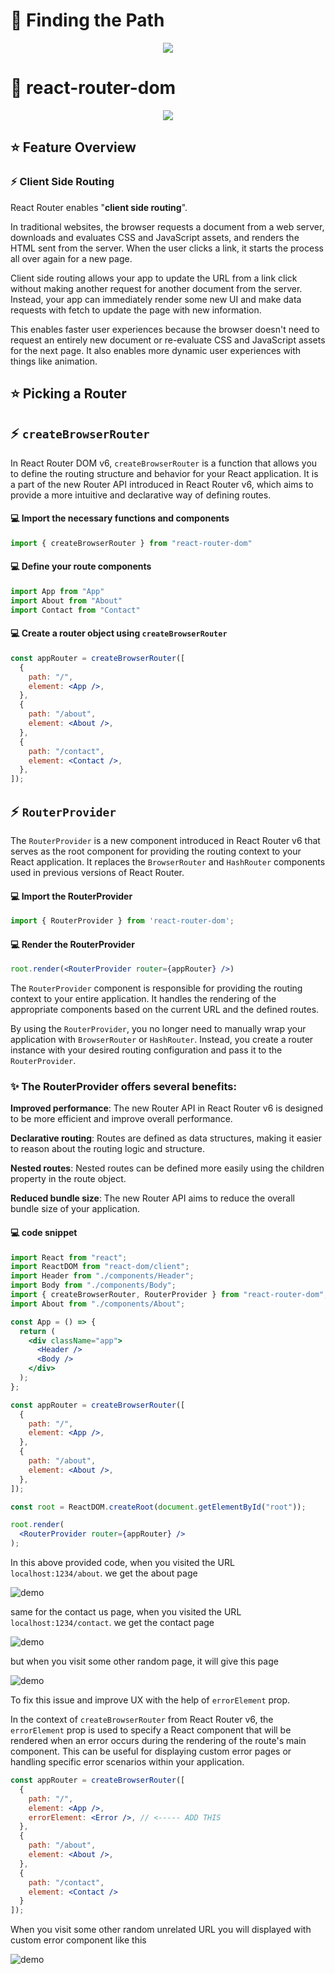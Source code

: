 # 📍 Finding the Path

<p align="center">
<img src="https://bs-uploads.toptal.io/blackfish-uploads/components/blog_post_page/content/cover_image_file/cover_image/1309400/retina_1708x683_0919_Declaratively-Protecting-Routes-in-React_Cover-dd72479964a7ef68186b100a35b5e459.png" />
</p>

# 📍 react-router-dom

<p align="center">
    <img src="https://media.graphassets.com/X6kKCYw6RLG39lg5mPDl" />
</p>

## ⭐ Feature Overview

### ⚡ Client Side Routing

React Router enables "**client side routing**".

In traditional websites, the browser requests a document from a web server, downloads and evaluates CSS and JavaScript assets, and renders the HTML sent from the server. When the user clicks a link, it starts the process all over again for a new page.

Client side routing allows your app to update the URL from a link click without making another request for another document from the server. Instead, your app can immediately render some new UI and make data requests with fetch to update the page with new information.

This enables faster user experiences because the browser doesn't need to request an entirely new document or re-evaluate CSS and JavaScript assets for the next page. It also enables more dynamic user experiences with things like animation.

## ⭐ Picking a Router

## ⚡ `createBrowserRouter`

In React Router DOM v6, `createBrowserRouter` is a function that allows you to define the routing structure and behavior for your React application. It is a part of the new Router API introduced in React Router v6, which aims to provide a more intuitive and declarative way of defining routes.

#### 💻 Import the necessary functions and components

```jsx
import { createBrowserRouter } from "react-router-dom"
```

#### 💻 Define your route components

```jsx
import App from "App"
import About from "About"
import Contact from "Contact"
```

#### 💻 Create a router object using `createBrowserRouter`

```jsx
const appRouter = createBrowserRouter([
  {
    path: "/",
    element: <App />,
  },
  {
    path: "/about",
    element: <About />,
  },
  {
    path: "/contact",
    element: <Contact />,
  },
]);

```

## ⚡ `RouterProvider`

The `RouterProvider` is a new component introduced in React Router v6 that serves as the root component for providing the routing context to your React application. It replaces the `BrowserRouter` and `HashRouter` components used in previous versions of React Router.

#### 💻 Import the RouterProvider

```jsx
import { RouterProvider } from 'react-router-dom';
```

#### 💻 Render the RouterProvider

```jsx
root.render(<RouterProvider router={appRouter} />)
```

The `RouterProvider` component is responsible for providing the routing context to your entire application. It handles the rendering of the appropriate components based on the current URL and the defined routes.

By using the `RouterProvider`, you no longer need to manually wrap your application with `BrowserRouter` or `HashRouter`. Instead, you create a router instance with your desired routing configuration and pass it to the `RouterProvider`.

### ✨ The RouterProvider offers several benefits:

**Improved performance**: The new Router API in React Router v6 is designed to be more efficient and improve overall performance.

**Declarative routing**: Routes are defined as data structures, making it easier to reason about the routing logic and structure.

**Nested routes**: Nested routes can be defined more easily using the children property in the route object.

**Reduced bundle size**: The new Router API aims to reduce the overall bundle size of your application.

#### 💻 code snippet

```jsx
import React from "react";
import ReactDOM from "react-dom/client";
import Header from "./components/Header";
import Body from "./components/Body";
import { createBrowserRouter, RouterProvider } from "react-router-dom";
import About from "./components/About";

const App = () => {
  return (
    <div className="app">
      <Header />
      <Body />
    </div>
  );
};

const appRouter = createBrowserRouter([
  {
    path: "/",
    element: <App />,
  },
  {
    path: "/about",
    element: <About />,
  },
]);

const root = ReactDOM.createRoot(document.getElementById("root"));

root.render(
  <RouterProvider router={appRouter} />
);
```

In this above provided code, when you visited the URL `localhost:1234/about`. we get the about page

![demo](/assets/demo38.png)

same for the contact us page, when you visited the URL `localhost:1234/contact`. we get the contact page

![demo](/assets/demo39.png)

but when you visit some other random page, it will give this page

![demo](/assets/demo40.png)


To fix this issue and improve UX with the help of `errorElement` prop.

In the context of `createBrowserRouter` from React Router v6, the `errorElement` prop is used to specify a React component that will be rendered when an error occurs during the rendering of the route's main component. This can be useful for displaying custom error pages or handling specific error scenarios within your application.

```jsx
const appRouter = createBrowserRouter([
  {
    path: "/",
    element: <App />,
    errorElement: <Error />, // <----- ADD THIS
  },
  {
    path: "/about",
    element: <About />,
  },
  {
    path: "/contact",
    element: <Contact />
  }
]);
```

When you visit some other random unrelated URL you will displayed with custom error component like this

![demo](/assets/demo41.png)
